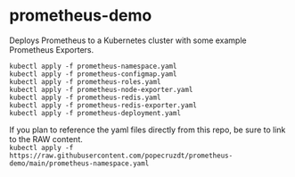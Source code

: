 # prometheus-demo

Deploys Prometheus to a Kubernetes cluster with some example Prometheus Exporters.

`kubectl apply -f prometheus-namespace.yaml`\
`kubectl apply -f prometheus-configmap.yaml`\
`kubectl apply -f prometheus-roles.yaml`\
`kubectl apply -f prometheus-node-exporter.yaml`\
`kubectl apply -f prometheus-redis.yaml`\
`kubectl apply -f prometheus-redis-exporter.yaml`\
`kubectl apply -f prometheus-deployment.yaml`

If you plan to reference the yaml files directly from this repo, be sure to link to the RAW content.\
`kubectl apply -f https://raw.githubusercontent.com/popecruzdt/prometheus-demo/main/prometheus-namespace.yaml`
